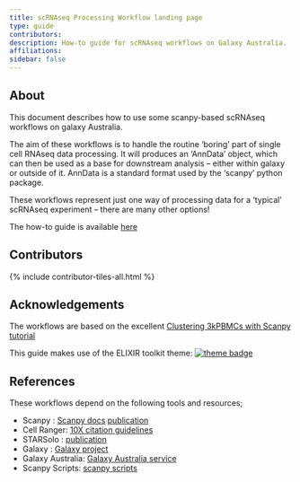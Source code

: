```yaml
---
title: scRNAseq Processing Workflow landing page
type: guide
contributors: 
description: How-to guide for scRNAseq workflows on Galaxy Australia.
affiliations: 
sidebar: false
---
```



## About 

This document describes how to use some scanpy-based scRNAseq workflows on galaxy Australia. 

The aim of these workflows is to handle the routine ‘boring’ part of single cell RNAseq data processing. It will produces an ‘AnnData’ object, which can then be used as a base for downstream analysis – either within galaxy or outside of it. AnnData is a standard format used by the ‘scanpy’ python package. 

These workflows represent just one way of processing data for a ‘typical’ scRNAseq experiment – there are many other options!  

The how-to guide is available [here](scrnaseq_wf_guide.html)


## Contributors

{% include contributor-tiles-all.html %}


## Acknowledgements

The workflows are based on the excellent [Clustering 3kPBMCs with Scanpy tutorial](https://training.galaxyproject.org/training-material/topics/single-cell/tutorials/scrna-scanpy-pbmc3k/tutorial.html)

This guide makes use of the ELIXIR toolkit theme: [![theme badge](https://img.shields.io/badge/ELIXIR%20toolkit%20theme-jekyll-blue?color=0d6efd)](https://github.com/ELIXIR-Belgium/elixir-toolkit-theme)

## References

These workflows depend on the following tools and resources;

* Scanpy : [Scanpy docs](https://scanpy.readthedocs.io/en/stable/) [publication](https://genomebiology.biomedcentral.com/articles/10.1186/s13059-017-1382-0)
* Cell Ranger: [10X citation guidelines](https://support.10xgenomics.com/docs/citations)
* STARSolo : [publication](https://www.biorxiv.org/content/10.1101/2021.05.05.442755v1.full)
* Galaxy : [Galaxy project](https://galaxyproject.org/) 
* Galaxy Australia: [Galaxy Australia service](https://usegalaxy.org.au/)
* Scanpy Scripts: [scanpy scripts](https://github.com/ebi-gene-expression-group/scanpy-scripts)


